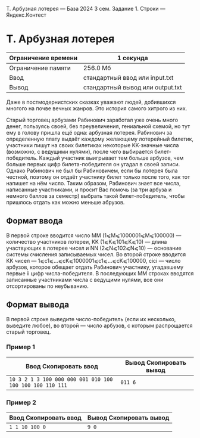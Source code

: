 T. Арбузная лотерея — База 2024 3 сем. Задание 1. Строки — Яндекс.Контест

# T. Арбузная лотерея

| Ограничение времени | 1 секунда |
| --- | --- |
| Ограничение памяти | 256.0 Мб |
| Ввод | стандартный ввод или input.txt |
| Вывод | стандартный вывод или output.txt |

Даже в постмодернистских сказках уважают людей, добившихся многого на почве вечных жанров. Это история самого хитрого из них.

Старый торговец арбузами Рабинович заработал уже очень много денег, пользуясь своей, без преувеличения, гениальной схемой, но тут ему в голову пришла ещё одна: арбузная лотерея. Рабинович за определенную плату выдаёт каждому желающему лотерейный билетик, участники пишут на своих билетиках некоторые KK-значные числа (возможно, с ведущими нулями), после чего выбирается билет-победитель. Каждый участник выигрывает тем больше арбузов, чем больше первых цифр билета-победителя он угадал в своей записи. Однако Рабинович не был бы Рабиновичем, если бы лотерея была честной, поэтому он отдаёт участнику билет только после того, как тот напишет на нём число. Таким образом, Рабинович знает все числа, написанные участниками, и просит Вас помочь (за три арбуза и немного баллов за семестр) выбрать такой билет-победитель, чтобы пришлось отдать как можно меньше абрузов.

## Формат ввода

В первой строке вводится число MM (1⩽M⩽1000001⩽M⩽100000) — количество участников лотереи, KK (1⩽K⩽101⩽K⩽10) — длина участвующих в лотерее чисел и NN (2⩽N⩽102⩽N⩽10) — основание системы счисления записываемых чисел. Во второй строке вводится KK чисел — 1⩽c1⩽…⩽cK⩽1000001⩽c1​⩽…⩽cK​⩽100000, cici​ — число арбузов, которое обещает отдать Рабинович участнику, угадавшему первые ii цифр числа-победителя. В последующих MM строках вводятся записанные участниками числа с ведущими нулями, все они отсортированы по неубыванию.

## Формат вывода

В первой строке выведите число-победитель (если их несколько, выведите любое), во второй — число арбузов, с которым распрощается старый торговец.

### Пример 1

| Ввод Скопировать ввод | Вывод Скопировать вывод |
| --- | --- |
| `10 3 2 1 3 100 000 000 001 010 100 100 100 100 110 111 ` | `011 6 ` |

### Пример 2

| Ввод Скопировать ввод | Вывод Скопировать вывод |
| --- | --- |
| `1 1 10 100 0 ` | `9 0 ` |
